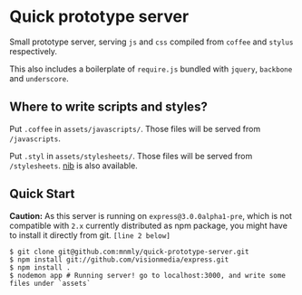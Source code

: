 # Quick prototype server

Small prototype server, serving `js` and `css` compiled from `coffee` and `stylus` respectively.

This also includes a boilerplate of `require.js` bundled with `jquery`, `backbone` and `underscore`.

## Where to write scripts and styles?

Put `.coffee` in `assets/javascripts/`. Those files will be served from `/javascripts`.

Put `.styl` in `assets/stylesheets/`. Those files will be served from `/stylesheets`. [nib](https://github.com/visionmedia/nib) is also available.

## Quick Start

**Caution:** As this server is running on `express@3.0.0alpha1-pre`, which is not compatible with `2.x` currently distributed as npm package, you might have to install it directly from git. `[line 2 below]`
    
    $ git clone git@github.com:mnmly/quick-prototype-server.git
    $ npm install git://github.com/visionmedia/express.git
    $ npm install .
    $ nodemon app # Running server! go to localhost:3000, and write some files under `assets`
